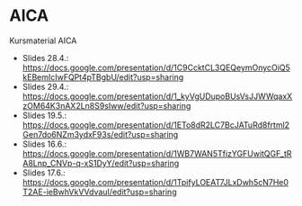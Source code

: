 # AICA
Kursmaterial AICA

* Slides 28.4.: https://docs.google.com/presentation/d/1C9CcktCL3QEQeymOnycOiQ5kEBemIcIwFQPt4pTBgbU/edit?usp=sharing
* Slides 29.4.: https://docs.google.com/presentation/d/1_kyVgUDupoBUsVsJJWWqaxXzOM64K3nAX2Ln8S9sIww/edit?usp=sharing
* Slides 19.5.: https://docs.google.com/presentation/d/1ETo8dR2LC7BcJATuRd8frtml2Gen7do6NZm3ydxF93s/edit?usp=sharing
* Slides 16.6.: https://docs.google.com/presentation/d/1WB7WAN5TfizYGFUwitQGF_tRA8Lnp_CNVp-q-xS1DyY/edit?usp=sharing
* Slides 17.6.: https://docs.google.com/presentation/d/1TpifyLOEAT7JLxDwh5cN7He0T2AE-ieBwhVkVVdvauI/edit?usp=sharing
